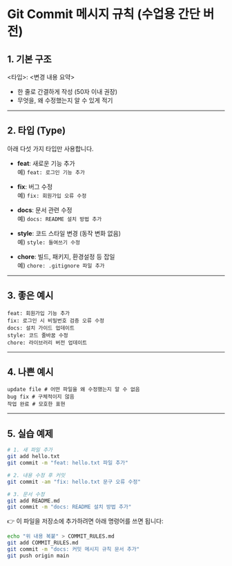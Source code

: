 # Git Commit 메시지 규칙 (수업용 간단 버전)

## 1. 기본 구조


<타입>: <변경 내용 요약>

- 한 줄로 간결하게 작성 (50자 이내 권장)
- 무엇을, 왜 수정했는지 알 수 있게 적기

---

## 2. 타입 (Type)
아래 다섯 가지 타입만 사용합니다.

- **feat**: 새로운 기능 추가  
  예) `feat: 로그인 기능 추가`

- **fix**: 버그 수정  
  예) `fix: 회원가입 오류 수정`

- **docs**: 문서 관련 수정  
  예) `docs: README 설치 방법 추가`

- **style**: 코드 스타일 변경 (동작 변화 없음)  
  예) `style: 들여쓰기 수정`

- **chore**: 빌드, 패키지, 환경설정 등 잡일  
  예) `chore: .gitignore 파일 추가`

---

## 3. 좋은 예시

```
feat: 회원가입 기능 추가
fix: 로그인 시 비밀번호 검증 오류 수정
docs: 설치 가이드 업데이트
style: 코드 줄바꿈 수정
chore: 라이브러리 버전 업데이트
```

---

## 4. 나쁜 예시
```
update file # 어떤 파일을 왜 수정했는지 알 수 없음
bug fix # 구체적이지 않음
작업 완료 # 모호한 표현
```

---

## 5. 실습 예제
```bash
# 1. 새 파일 추가
git add hello.txt
git commit -m "feat: hello.txt 파일 추가"

# 2. 내용 수정 후 커밋
git commit -am "fix: hello.txt 문구 오류 수정"

# 3. 문서 수정
git add README.md
git commit -m "docs: README 설치 방법 추가"
```

👉 이 파일을 저장소에 추가하려면 아래 명령어를 쓰면 됩니다:

```bash
echo "위 내용 복붙" > COMMIT_RULES.md
git add COMMIT_RULES.md
git commit -m "docs: 커밋 메시지 규칙 문서 추가"
git push origin main
```
